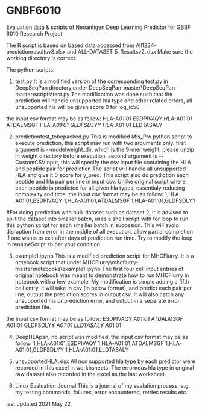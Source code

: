 # GNBF6010
Evaluation data &amp; scripts of Neoantigen Deep Learning Predictor for GBBF 6010 Research Project

The R script is based on based data accessed from All1234-predictionresultsv3.xlsx and ALL-DATASET_5_Resultsv2.xlsx
Make sure the working directory is correct.

The python scripts:
1) test.py 
It is a modified version of the corresponding test.py in DeepSeqPan directory,under DeepSeqPan-master\DeepSeqPan-master\scripts\test.py
The modification was done such that the prediction will handle unsupported hla type and other related errors, all unsupported hla will be given score 0 for log_ic50

the input csv format may be as follow:
HLA-A*01:01 ESDPIVAQY
HLA-A*01:01 ATDALMSGF
HLA-A*01:01 GLDFSDLYY
HLA-A*01:01 LLDTASALY

2) predictiontest_tobepacked.py
This is modified Mis_Pro python script to execute prediction, this script may run with two arguments only.
first argument is --modelweight_dir, which is the 9-mer weight, please unzip in weight directory before execution.
second argument is --CustomCSVInput, this will specify the csv input file containing the HLA and peptide pair for prediction
The script will handle all unsupported HLA and give it 0 score for y_pred.
This script also do prediction each peptide and hla pair per line in input csv. Unlike original script where each peptide is predicted for all given hla types, essentialy reducing complexity and time.
the input csv format may be as follow:
1,HLA-A01:01,ESDPIVAQY
1,HLA-A01:01,ATDALMSGF
1,HLA-A01:01,GLDFSDLYY

#For doing prediction with bulk dataset such as dataset 2, it is advised to split the dataset into smaller batch, uses a shell script with for loop to run this python script for each smalller batch in succesion. This will avoid disruption from error in the middle of all execution, allow partial completion if one wants to exit after days of prediction run time. Try to modify the loop in renameScript.sh per your condition


3) example1.ipynb 
This is a modified prediction script for MHCFlurry. It is a notebook script that under MHCFlurry\mhcflurry-master\notebooks\example1.ipynb 
The first four cell input entries of original notebook was meant to demonstrate how to run MHCFlurry in notebook with a few example.
My modification is simple adding a fifth cell entry, it will take in csv (in below format), and predict each pair per line, output the prediction scores in output csv. It will also catch any unsupported hla or prediction error, and output in a seperate error prediction file.

the input csv format may be as follow:
ESDPIVAQY A*01:01
ATDALMSGF A*01:01
GLDFSDLYY A*01:01
LLDTASALY A*01:01

4) DeepHLApan, no script was modified, the input csv format may be as follow:
1,HLA-A01:01,ESDPIVAQY
1,HLA-A01:01,ATDALMSGF
1,HLA-A01:01,GLDFSDLYY
1,HLA-A01:01,LLDTASALY


5) unsupportedHLA.xlsx
All non supported hla type by each predictor were recorded in this excel in workhsheets.
The errornous hla type in original raw dataset also recorded in the excel as the last worksheet.

6) Linux Evaluation Journal
This is a journal of my evalation process. e.g. my testing commands, failures, error encountered, retries results etc.


last updated 2021 May 22





